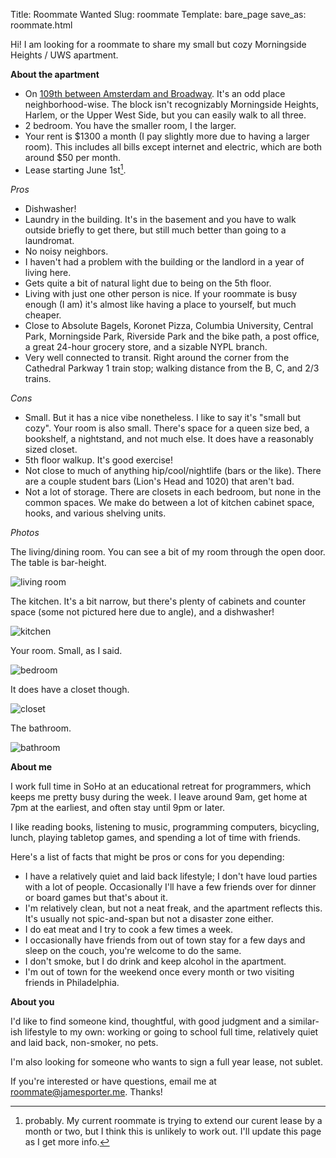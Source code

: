 Title: Roommate Wanted
Slug: roommate
Template: bare_page
save_as: roommate.html

Hi! I am looking for a roommate to share my small but cozy Morningside
Heights / UWS apartment.

**About the apartment**

  - On
    [109th between Amsterdam and Broadway](https://www.google.com/maps/search/109th+between+amsterdam+and+broadway+new+york+city). It's
    an odd place neighborhood-wise. The block isn't
    recognizably Morningside Heights, Harlem, or the Upper West
    Side, but you can easily walk to all three.
  - 2 bedroom. You have the smaller room, I the larger.
  - Your rent is $1300 a month (I pay slightly more due to having a
    larger room). This includes all bills except internet and
    electric, which are both around $50 per month.
  - Lease starting June 1st[^1].

*Pros*

  - Dishwasher!
  - Laundry in the building. It's in the basement and you have to walk
    outside briefly to get there, but still much better than going to a
    laundromat.
  - No noisy neighbors.
  - I haven't had a problem with the building or the landlord in a
    year of living here.
  - Gets quite a bit of natural light due to being on the 5th floor.
  - Living with just one other person is nice. If your roommate is
    busy enough (I am) it's almost like having a place to yourself,
    but much cheaper.
  - Close to Absolute Bagels, Koronet Pizza, Columbia University,
    Central Park, Morningside Park, Riverside Park and the bike path,
    a post office, a great 24-hour grocery store, and a sizable NYPL
    branch.
  - Very well connected to transit. Right around the corner from the
    Cathedral Parkway 1 train stop; walking distance from the B, C,
    and 2/3 trains.

*Cons*

  - Small. But it has a nice vibe nonetheless. I like to say it's
    "small but cozy". Your room is also small. There's space for a
    queen size bed, a bookshelf, a nightstand, and not much else. It
    does have a reasonably sized closet.
  - 5th floor walkup. It's good exercise!
  - Not close to much of anything hip/cool/nightlife (bars or the
    like). There are a couple student bars (Lion's Head and 1020) that
    aren't bad.
  - Not a lot of storage. There are closets in each bedroom, but none
    in the common spaces. We make do between a lot of kitchen
    cabinet space, hooks, and various shelving units.

*Photos*

The living/dining room. You can see a bit of my room through the open
door. The table is bar-height.

![living room](/img/apt/living_room.jpg)

The kitchen.  It's a bit narrow, but there's plenty of cabinets and
counter space (some not pictured here due to angle), and a dishwasher!

![kitchen](/img/apt/kitchen.jpg)

Your room. Small, as I said.

![bedroom](/img/apt/bedroom.jpg)

It does have a closet though.

![closet](/img/apt/closet.jpg)

The bathroom.

![bathroom](/img/apt/bathroom.jpg)

**About me**

I work full time in SoHo at an educational retreat for programmers,
which keeps me pretty busy during the week. I leave around 9am, get
home at 7pm at the earliest, and often stay until 9pm or later.

I like reading books, listening to music, programming computers,
bicycling, lunch, playing tabletop games, and spending a lot of time
with friends.

Here's a list of facts that might be pros or cons for you depending:

  - I have a relatively quiet and laid back lifestyle; I don't have
    loud parties with a lot of people. Occasionally I'll have a few
    friends over for dinner or board games but that's about it.
  - I'm relatively clean, but not a neat freak, and the apartment
    reflects this. It's usually not spic-and-span but not a disaster
    zone either.
  - I do eat meat and I try to cook a few times a week.
  - I occasionally have friends from out of town stay for a few days
    and sleep on the couch, you're welcome to do the same.
  - I don't smoke, but I do drink and keep alcohol in the apartment.
  - I'm out of town for the weekend once every month or two visiting
    friends in Philadelphia.


**About you**

I'd like to find someone kind, thoughtful, with good judgment and a
similar-ish lifestyle to my own: working or going to school full time,
relatively quiet and laid back, non-smoker, no pets.

I'm also looking for someone who wants to sign a full year lease, not
sublet.

If you're interested or have questions, email me at
[roommate@jamesporter.me](mailto:roommate@jamesporter.me). Thanks!



[^1]: probably. My current roommate is trying to extend our curent
lease by a month or two, but I think this is unlikely to work
out. I'll update this page as I get more info.
